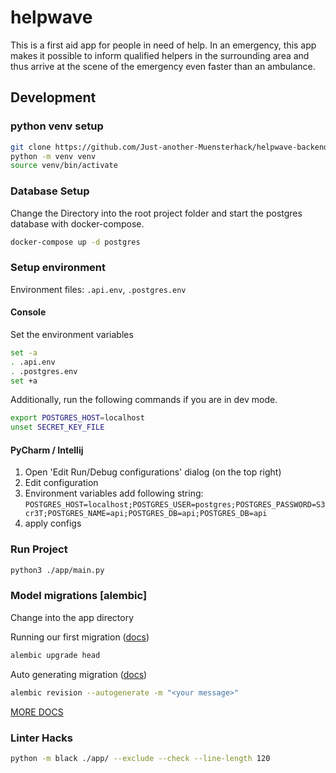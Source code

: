 # helpwave

This is a first aid app for people in need of help.
In an emergency, this app makes it possible to inform qualified helpers in the surrounding area and thus arrive at the scene of the emergency even faster than an ambulance.

## Development
### python venv setup
```bash
git clone https://github.com/Just-another-Muensterhack/helpwave-backend.git
python -m venv venv
source venv/bin/activate
```

### Database Setup

Change the Directory into the root project folder and start the postgres database with docker-compose.
```bash
docker-compose up -d postgres
```

### Setup environment
Environment files: `.api.env`, `.postgres.env`

#### Console
Set the environment variables
```bash
set -a
. .api.env
. .postgres.env
set +a
```
Additionally, run the following commands if you are in dev mode.
```bash
export POSTGRES_HOST=localhost
unset SECRET_KEY_FILE
```

#### PyCharm / Intellij

1. Open 'Edit Run/Debug configurations' dialog (on the top right)
2. Edit configuration
3. Environment variables add following string:
   `POSTGRES_HOST=localhost;POSTGRES_USER=postgres;POSTGRES_PASSWORD=S3cr3T;POSTGRES_NAME=api;POSTGRES_DB=api;POSTGRES_DB=api`
4. apply configs

### Run Project
```bash
python3 ./app/main.py
```

### Model migrations [alembic]
Change into the app directory

Running our first migration ([docs](https://alembic.sqlalchemy.org/en/latest/tutorial.html#running-our-first-migration))
```bash
alembic upgrade head
```

Auto generating migration ([docs](https://alembic.sqlalchemy.org/en/latest/autogenerate.html))
```bash
alembic revision --autogenerate -m "<your message>"
```

[MORE DOCS](https://alembic.sqlalchemy.org/en/latest/tutorial.html#running-our-first-migration)

### Linter Hacks
```bash
python -m black ./app/ --exclude --check --line-length 120
```
